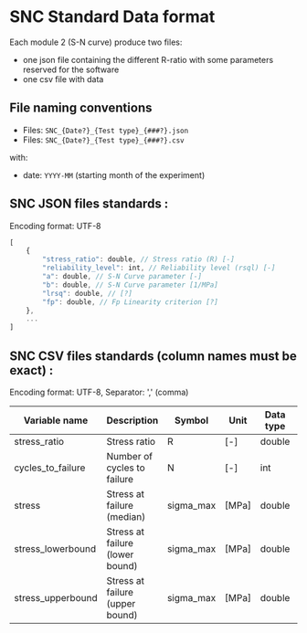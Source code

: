 # SNC Standard Data format

Each module 2 (S-N curve) produce two files:
* one json file containing the different R-ratio with some parameters reserved for the software
* one csv file with data

## File naming conventions

* Files: `SNC_{Date?}_{Test type}_{###?}.json`
* Files: `SNC_{Date?}_{Test type}_{###?}.csv`

with:

* date: `YYYY-MM` (starting month of the experiment)



## SNC JSON files standards :

Encoding format: UTF-8

```javascript
[
	{
		"stress_ratio": double, // Stress ratio (R) [-]
		"reliability_level": int, // Reliability level (rsql) [-]
		"a": double, // S-N Curve parameter [-]
		"b": double, // S-N Curve parameter [1/MPa]
		"lrsq": double, // [?]
		"fp": double, // Fp Linearity criterion [?]
	},
	...
]
```

## SNC CSV files standards (column names must be exact) :

Encoding format: UTF-8, Separator: ',' (comma)


| Variable name        | Description                            | Symbol    | Unit    | Data type | Mandatory          |
|----------------------|----------------------------------------|-----------|---------|-----------|--------------------|
| stress_ratio         | Stress ratio                           | R         | [-]     | double    | y                  |
| cycles_to_failure    | Number of cycles to failure            | N         | [-]     | int       | y                  |
| stress               | Stress at failure (median)             | sigma_max | [MPa]   | double    | y                  |
| stress_lowerbound    | Stress at failure (lower bound)        | sigma_max | [MPa]   | double    |                    |
| stress_upperbound    | Stress at failure (upper bound)        | sigma_max | [MPa]   | double    |                    |
